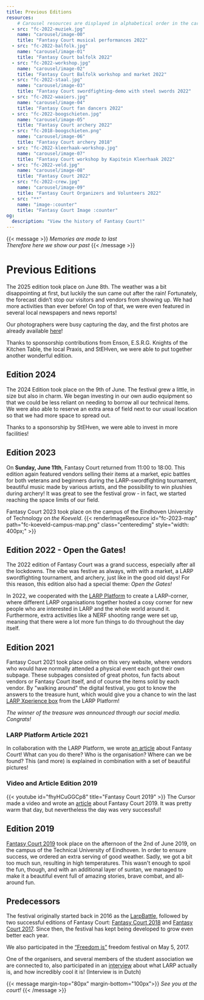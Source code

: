 ```yaml
---
title: Previous Editions
resources:
    # Carousel resources are displayed in alphabetical order in the carousel.
  - src: "fc-2022-muziek.jpg"
    name: "carousel/image-00"
    title: "Fantasy Court musical performances 2022"
  - src: "fc-2022-balfolk.jpg"
    name: "carousel/image-01"
    title: "Fantasy Court balfolk 2022"
  - src: "fc-2022-workshop.jpg"
    name: "carousel/image-02"
    title: "Fantasy Court Balfolk workshop and market 2022"
  - src: "fc-2022-staal.jpg"
    name: "carousel/image-03"
    title: "Fantasy Court swordfighting-demo with steel swords 2022"
  - src: "fc-2022-waaiers.jpg"
    name: "carousel/image-04"
    title: "Fantasy Court fan dancers 2022"
  - src: "fc-2022-boogschieten.jpg"
    name: "carousel/image-05"
    title: "Fantasy Court archery 2022"
  - src: "fc-2018-boogschieten.png"
    name: "carousel/image-06"
    title: "Fantasy Court archery 2018"
  - src: "fc-2022-kleerhaak-workshop.jpg"
    name: "carousel/image-07"
    title: "Fantasy Court workshop by Kapitein Kleerhaak 2022"
  - src: "fc-2022-veld.jpg"
    name: "carousel/image-08"
    title: "Fantasy Court 2022"
  - src: "fc-2022-crew.jpg"
    name: "carousel/image-09"
    title: "Fantasy Court Organizers and Volunteers 2022"
  - src: "**"
    name: "image-:counter"
    title: "Fantasy Court Image :counter"
og:
  description: "View the history of Fantasy Court!"
---
```


{{< message >}}
_Memories are made to last_ \
_Therefore here we show our past_
{{< /message >}}

# Previous Editions
The 2025 edition took place on June 8th. The weather was a bit disappointing at first, but luckily the sun came out after the rain! Fortunately, the forecast didn’t stop our visitors and vendors from showing up. We had more activities than ever before! On top of that, we were even featured in several local newspapers and news reports!

Our photographers were busy capturing the day, and the first photos are already available [here](https://1drv.ms/f/c/8be01703fcb02090/Eoa24LJNwnZGvCPHjpUlQT4Bv0L4w7tO-YY4qfg-oxV90g?e=WnLXAJ)!

Thanks to sponsorship contributions from Enson, E.S.R.G. Knights of the Kitchen Table, the local Praxis, and StEHven, we were able to put together another wonderful edition.


## Edition 2024

The 2024 Edition took place on the 9th of June. The festival grew a little, in size but also in charm. We began investing in our own audio equipment so that we could be less reliant on needing to borrow all our technical items. We were also able to reserve an extra area of field next to our usual location so that we had more space to spread out.

Thanks to a sponsorship by StEHven, we were able to invest in more facilities!


## Edition 2023

On **Sunday, June 11th**, Fantasy Court returned from 11:00 to 18:00. This edition again featured vendors selling their items at a market, epic battles for both veterans and beginners during the LARP-swordfighting tournament, beautiful music made by various artists, and the possibility to win plushies during archery! It was great to see the festival grow - in fact, we started reaching the space limits of our field.



Fantasy Court 2023 took place on the campus of the Eindhoven University of Technology on *the Koeveld*.
{{< renderImageResource id="fc-2023-map" path="fc-koeveld-campus-map.png" class="centeredimg" style="width: 400px;" >}}

## Edition 2022 - Open the Gates!
The 2022 edition of Fantasy Court was a grand success, especially after all the lockdowns. The vibe was festive as always, with with a market, a LARP swordfighting tournament, and archery, just like in the good old days! For this reason, this edition also had a special theme: *Open the Gates!*

In 2022, we cooperated with the [LARP Platform](https://www.larp-platform.nl) to create a LARP-corner, where different LARP organisations together hosted a cosy corner for new people who are interested in LARP and the whole world around it. Furthermore, extra activities like a NERF shooting range were set up, meaning that there were a lot more fun things to do throughout the day itself.

## Edition 2021
Fantasy Court 2021 took place online on this very website, where vendors who would have normally attended a physical event each got their own subpage. These subpages consisted of great photos, fun facts about vendors or Fantasy Court itself, and of course the items sold by each vendor. By "walking around" the digital festival, you got to know the answers to the treasure hunt, which would give you a chance to win the last [LARP Xperience box](https://www.larp-platform.nl/merch/xperiencebox-2021/) from the LARP Platform!

*The winner of the treasure was announced through our social media. Congrats!*

### LARP Platform Article 2021
In collaboration with the LARP Platform, we wrote [an article](https://www.larp-platform.nl/informatie/fantasy-court-liefde-voor-larp/) about Fantasy Court! What can you do there? Who is the organisation? Where can we be found? This (and more) is explained in combination with a set of beautiful pictures!

### Video and Article Edition 2019
{{< youtube id="fhyHCuGGCp8" title="Fantasy Court 2019" >}}
The Cursor made a video and wrote an [article](https://www.cursor.tue.nl/en/news/2019/juni/week-1/its-not-the-size-of-the-sword-that-matters-my-boy/) about Fantasy Court 2019. It was pretty warm that day, but nevertheless the day was very successful!

## Edition 2019
[Fantasy Court 2019](https://www.facebook.com/events/2583251595022623/) took place on the afternoon of the 2nd of June 2019, on the campus of the Technical University of Eindhoven. In order to ensure success, we ordered an extra serving of good weather. Sadly, we got a bit too much sun, resulting in high temperatures. This wasn't enough to spoil the fun, though, and with an additional layer of suntan, we managed to make it a beautiful event full of amazing stories, brave combat, and all-around fun.

## Predecessors

The festival originally started back in 2016 as the [LarpBattle,](https://www.facebook.com/events/564866377026074/) followed by two successful editions of Fantasy Court: [Fantasy Court 2018](https://www.facebook.com/events/121539801858080/) and [Fantasy Court 2017](https://www.facebook.com/events/795289227288793/").
Since then, the festival has kept being developed to grow even better each year.

We also participated in the [“Freedom is”](http://agendastrijp.nl/evenement/freedom-is-bevrijdingsfestival-eindhoven/) freedom festival on May 5, 2017.

One of the organisers, and several members of the student association we are connected to, also participated in an [interview](https://www.ed.nl/eindhoven/eindje-mee-met-dide-vonk-3-3-larpers~a611d2be/) about what LARP actually is, and how incredibly cool it is! (Interview is in Dutch)


{{< message margin-top="80px" margin-bottom="100px">}}
_See you at the court!_
{{< /message >}}

